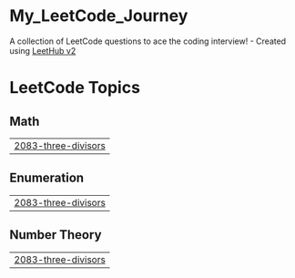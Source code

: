 # My_LeetCode_Journey
A collection of LeetCode questions to ace the coding interview! - Created using [LeetHub v2](https://github.com/arunbhardwaj/LeetHub-2.0)

<!---LeetCode Topics Start-->
# LeetCode Topics
## Math
|  |
| ------- |
| [2083-three-divisors](https://github.com/devyansh7887/My_LeetCode_Journey/tree/master/2083-three-divisors) |
## Enumeration
|  |
| ------- |
| [2083-three-divisors](https://github.com/devyansh7887/My_LeetCode_Journey/tree/master/2083-three-divisors) |
## Number Theory
|  |
| ------- |
| [2083-three-divisors](https://github.com/devyansh7887/My_LeetCode_Journey/tree/master/2083-three-divisors) |
<!---LeetCode Topics End-->